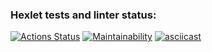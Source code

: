 ### Hexlet tests and linter status:
[![Actions Status](https://github.com/konata7/qa-auto-engineer-javascript-project-44/actions/workflows/hexlet-check.yml/badge.svg)](https://github.com/konata7/qa-auto-engineer-javascript-project-44/actions)
[![Maintainability](https://api.codeclimate.com/v1/badges/fd026661cf442b143f25/maintainability)](https://codeclimate.com/github/konata7/qa-auto-engineer-javascript-project-44/maintainability)
[![asciicast](https://asciinema.org/a/UFCJKKw36Po6uQY4YR07LDBaI.svg)](https://asciinema.org/a/UFCJKKw36Po6uQY4YR07LDBaI)